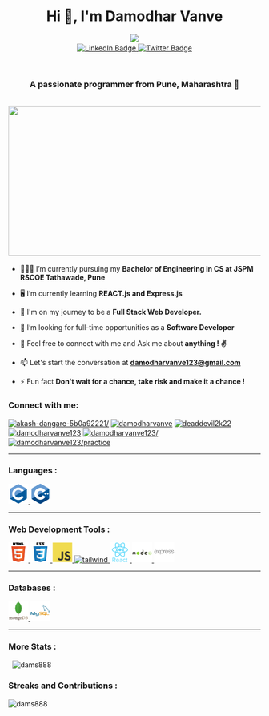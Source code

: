 <h1 align="center" color="white">Hi 👋, I'm Damodhar Vanve</h1>

<!--this is chotta bacccha in middle -->
<div id="header" align="center">
  <img src="https://media.giphy.com/media/M9gbBd9nbDrOTu1Mqx/giphy.gif" width="100"/>
</div>

<!-- these are 3 tags under the child -->

<div id="badges" align="center">
  <a href="https://www.linkedin.com/in/damodhar-vanve-a390a1256/">
    <img src="https://img.shields.io/badge/LinkedIn-purple?style=for-the-badge&logo=linkedin&logoColor=white" alt="LinkedIn Badge"/>
  </a>
  <a href="https://twitter.com/DamodharVanve">
    <img src="https://img.shields.io/badge/Twitter-blue?style=for-the-badge&logo=twitter&logoColor=white" alt="Twitter Badge"/>
  </a>
</div>
<p align="center"> <img src="" /> </p>
<h3 align="center" color="white" >A passionate programmer from Pune, Maharashtra 🚩</h3>
<br/>

<!-- this is pic in middle -->
<div align="center">
  <img src="https://media.giphy.com/media/dWesBcTLavkZuG35MI/giphy.gif" width="600" height="300"/>
</div>

- 👨🏻‍💻 I’m currently pursuing my **Bachelor of Engineering in CS at JSPM RSCOE Tathawade, Pune**

- 🖥️ I’m currently learning **REACT.js and Express.js**

- 🚀 I'm on my journey to be a **Full Stack Web Developer.**

- 🤝 I’m looking for full-time opportunities as a **Software Developer**

- 💬 Feel free to connect with me and Ask me about **anything ! ✌️**

- 📫 Let's start the conversation at **damodharvanve123@gmail.com**

- ⚡ Fun fact **Don't wait for a chance, take risk and make it a chance !**

<h3 align="left">Connect with me:</h3>
<p align="left">
<a href="https://www.linkedin.com/in/damodhar-vanve-a390a1256/" target="blank"><img align="center" margin="250px" src="https://raw.githubusercontent.com/rahuldkjain/github-profile-readme-generator/master/src/images/icons/Social/linked-in-alt.svg" alt="akash-dangare-5b0a92221/" height="30" width="40" /></a>
<a href="https://www.instagram.com/damodharvanve/" target="blank"><img align="center" src="https://raw.githubusercontent.com/rahuldkjain/github-profile-readme-generator/master/src/images/icons/Social/instagram.svg" alt="damodharvanve" height="30" width="40" /></a>
<a href="https://www.codechef.com/users/deaddevil2k22" target="blank"><img align="center" src="https://cdn.jsdelivr.net/npm/simple-icons@3.1.0/icons/codechef.svg" alt="deaddevil2k22" height="30" width="40" /></a>
<a href="https://www.hackerrank.com/profile/damodharvanve123" target="blank"><img align="center" src="https://raw.githubusercontent.com/rahuldkjain/github-profile-readme-generator/master/src/images/icons/Social/hackerrank.svg" alt="damodharvanve123" height="30" width="40" /></a>
<a href="https://leetcode.com/damodharvanve123/" target="blank"><img align="center" src="https://raw.githubusercontent.com/rahuldkjain/github-profile-readme-generator/master/src/images/icons/Social/leet-code.svg" alt="damodharvanve123/" height="30" width="40" /></a>
<a href="https://auth.geeksforgeeks.org/user/damodharvanve123/practice" target="blank"><img align="center" src="https://raw.githubusercontent.com/rahuldkjain/github-profile-readme-generator/master/src/images/icons/Social/geeks-for-geeks.svg" alt="damodharvanve123/practice" height="30" width="40" /></a>
</p>
<hr size="10px" color="blue">

<h3 align="left">Languages :</h3>
<p align="left">
   <a href="https://www.cprogramming.com/" target="_blank" rel="noreferrer"> <img src="https://raw.githubusercontent.com/devicons/devicon/master/icons/c/c-original.svg" alt="c" width="40" height="40"/> </a>
  <a href="https://www.w3schools.com/cpp/" target="_blank" rel="noreferrer"> <img src="https://raw.githubusercontent.com/devicons/devicon/master/icons/cplusplus/cplusplus-original.svg" alt="cplusplus" width="40" height="40"/> </a> 
</p>
<hr size="10px" color="blue">


<h3 align="left">Web Development Tools :</h3>
<p> 
 <a href="https://www.w3.org/html/" target="_blank" rel="noreferrer"> <img src="https://raw.githubusercontent.com/devicons/devicon/master/icons/html5/html5-original-wordmark.svg" alt="html5" width="40" height="40"/> </a> 
  <a href="https://www.w3schools.com/css/" target="_blank" rel="noreferrer"> <img src="https://raw.githubusercontent.com/devicons/devicon/master/icons/css3/css3-original-wordmark.svg" alt="css3" width="40" height="40"/> </a>
  <a href="https://developer.mozilla.org/en-US/docs/Web/JavaScript" target="_blank" rel="noreferrer"> <img src="https://raw.githubusercontent.com/devicons/devicon/master/icons/javascript/javascript-original.svg" alt="javascript" width="40" height="40"/> </a> 
  <a href="https://tailwindcss.com/" target="_blank" rel="noreferrer"> <img src="https://www.vectorlogo.zone/logos/tailwindcss/tailwindcss-icon.svg" alt="tailwind" width="40" height="40"/> </a> 
  <a href="https://reactjs.org/" target="_blank" rel="noreferrer"> <img src="https://raw.githubusercontent.com/devicons/devicon/master/icons/react/react-original-wordmark.svg" alt="react" width="40" height="40"/> </a>
  <a href="https://nodejs.org" target="_blank" rel="noreferrer"> <img src="https://raw.githubusercontent.com/devicons/devicon/master/icons/nodejs/nodejs-original-wordmark.svg" alt="nodejs" width="40" height="40"/> </a> 
  <a href="https://expressjs.com" target="_blank" rel="noreferrer"> <img src="https://raw.githubusercontent.com/devicons/devicon/master/icons/express/express-original-wordmark.svg" alt="express" width="40" height="40"/> </a> 
</p>
<hr size="10px" color="blue">

<h3 align="left"> Databases :</h3>
<p align="left">
  <a href="https://www.mongodb.com/" target="_blank" rel="noreferrer"> <img src="https://raw.githubusercontent.com/devicons/devicon/master/icons/mongodb/mongodb-original-wordmark.svg" alt="mongodb" width="40" height="40"/> </a>
  <a href="https://www.mysql.com/" target="_blank" rel="noreferrer"> <img src="https://raw.githubusercontent.com/devicons/devicon/master/icons/mysql/mysql-original-wordmark.svg" alt="mysql" width="40" height="40"/> </a>
</p>
<hr size="10px" color="blue">

<h3 align="left"> More Stats : </h3>
<p>
  &nbsp;
  <img align="center" src="https://github-readme-stats.vercel.app/api?username=dams888&show_icons=true&locale=en" alt="dams888" />
</p>

<h3 align="left"> Streaks and Contributions :</h3>
<p>
  <img align="center" src="https://github-readme-streak-stats.herokuapp.com/?user=dams888&" alt="dams888" />
</p>
